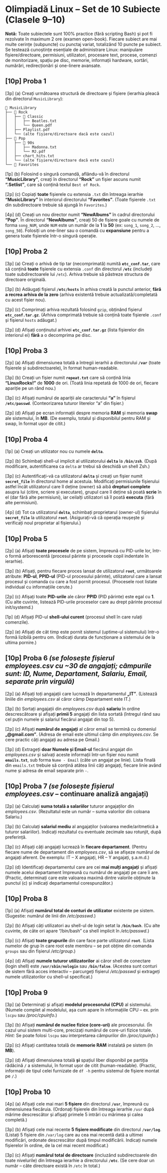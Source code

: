 # Olimpiadă Linux – Set de 10 Subiecte (Clasele 9–10)

**Notă:** Toate subiectele sunt 100% practice (fără scripting Bash) și pot fi rezolvate în maximum 2 ore (examen open-book). Fiecare subiect are mai multe cerințe (subpuncte) cu punctaj variat, totalizând 10 puncte pe subiect. Se testează cunoștințe esențiale de administrare Linux: manipulare fișiere/directoare, permisiuni, utilizatori, procesare text, procese, comenzi de monitorizare, spațiu pe disc, memorie, informații hardware, sortări, numărări, redirecționări și one-linere avansate.

## \[10p] Proba 1

\[3p] (a) Creați următoarea structură de directoare și fișiere (ierarhia pleacă din directorul `MusicLibrary`):

```
📂 MusicLibrary  
├── 📂 Rock  
│   ├── 📂 Classic  
│   │   ├── Beatles.txt  
│   │   └── Queen.pdf  
│   ├── Playlist.pdf  
│   └── (alte fișiere/directoare dacă este cazul)  
├── 📂 Pop  
│   ├── 📂 90s  
│   │   ├── Madonna.txt  
│   │   └── MJ.pdf  
│   ├── chart_hits.txt  
│   └── (alte fișiere/directoare dacă este cazul)  
└── 📂 Favorites  
```

\[1p] (b) Folosind o singură comandă, aflându-vă în directorul **“MusicLibrary”**, creați în directorul **“Rock”** un fișier ascuns numit **“.Setlist”**, care să conțină textul `Best of Rock`.

\[2p] (c) Copiați **toate** fișierele cu extensia `.txt` din întreaga ierarhie **“MusicLibrary”** în interiorul directorului **“Favorites”**. (Toate fișierele `.txt` din subdirectoare trebuie să ajungă în `Favorites`.)

\[4p] (d) Creați un nou director numit **“NewAlbums”** în cadrul directorului **“Pop”**. În directorul **“NewAlbums”**, creați 50 de fișiere goale cu numele de forma `song_NUM`, unde `NUM` este un număr de la **1** la **50** (ex: `song_1`, `song_2`, ..., `song_50`). Folosiți un one-liner sau o comandă cu **expansiune** pentru a genera toate fișierele într-o singură operație.

## \[10p] Proba 2

\[3p] (a) Creați o arhivă de tip tar (necomprimată) numită **`etc_conf.tar`**, care să conțină **toate** fișierele cu extensia `.conf` din directorul **`/etc`** (includeți toate subdirectoarele lui `/etc`). Arhiva trebuie să păstreze structura de directoare originală.

\[3p] (b) Adăugați fișierul **`/etc/hosts`** în arhiva creată la punctul anterior, **fără a recrea arhiva de la zero** (arhiva existentă trebuie actualizată/completată cu acest fișier nou).

\[2p] (c) Comprimați arhiva rezultată folosind `gzip`, obținând fișierul **`etc_conf.tar.gz`**. (Arhiva comprimată trebuie să conțină toate fișierele `.conf` și fișierul `hosts` adăugat.)

\[2p] (d) Afișați conținutul arhivei **`etc_conf.tar.gz`** (lista fișierelor din interiorul ei) **fără** a o decomprima pe disc.

## \[10p] Proba 3

\[2p] (a) Afișați dimensiunea totală a întregii ierarhii a directorului **`/var`** (toate fișierele și subdirectoarele), în format human-readable.

\[3p] (b) Creați un fișier numit **`repeat.txt`** care să conțină linia **“LinuxRocks!”** de **1000** de ori. (Toată linia repetată de 1000 de ori, fiecare apariție pe un rând nou.)

\[3p] (c) Afișați numărul de apariții ale caracterului **“a”** în fișierul **`/etc/passwd`**. (Conteorizarea tuturor literelor “a” din fișier.)

\[2p] (d) Afișați pe ecran informații despre memoria **RAM** și memoria **swap** ale sistemului, în **MB**. (De exemplu, totalul și disponibilul pentru RAM și swap, în format ușor de citit.)

## \[10p] Proba 4

\[1p] (a) Creați un utilizator nou cu numele **`delta`**.

\[2p] (b) Schimbați shell-ul implicit al utilizatorului **`delta`** la **`/bin/zsh`**. (După modificare, autentificarea ca `delta` ar trebui să deschidă un shell Zsh.)

\[3p] (c) Autentificați-vă ca utilizatorul **`delta`** și creați un fișier numit **`secret_file`** în directorul home al acestuia. Modificați permisiunile fișierului astfel încât utilizatorul care îl deține (owner) să aibă **drepturi complete** asupra lui (citire, scriere și executare), grupul care îl deține să poată **scrie** în el (dar fără alte permisiuni), iar ceilalți utilizatori să îl poată **executa** (fără alte permisiuni).

\[4p] (d) Tot ca utilizatorul **`delta`**, schimbați proprietarul (owner-ul) fișierului **`secret_file`** la utilizatorul **`root`**. (Asigurați-vă că operația reușește și verificați noul proprietar al fișierului.)

## \[10p] Proba 5

\[2p] (a) Afișați **toate procesele** de pe sistem, împreună cu PID-urile lor, într-o formă arborescentă (procesul părinte și procesele copil indentate în ierarhie).

\[3p] (b) Afișați, pentru fiecare proces lansat de utilizatorul **`root`**, următoarele atribute: **PID-ul**, **PPID-ul** (PID-ul procesului părinte), utilizatorul care a lansat procesul și comanda cu care a fost pornit procesul. (Procesele root listate individual cu informațiile cerute.)

\[2p] (c) Afișați toate **PID-urile** ale căror **PPID** (PID părinte) este egal cu **1**. (Cu alte cuvinte, listează PID-urile proceselor care au drept părinte procesul init/systemd.)

\[1p] (d) Afișați PID-ul **shell-ului curent** (procesul shell în care rulați comenzile).

\[2p] (e) Afișați de cât timp este pornit sistemul (uptime-ul sistemului) într-o formă lizibilă pentru om. (Indicați durata de funcționare a sistemului de la ultima pornire.)

## \[10p] Proba 6 *(se folosește fișierul **employees.csv** cu \~30 de angajați; câmpurile sunt: ID, Nume, Departament, Salariu, Email, separate prin virgulă)*

\[2p] (a) Afișați toți angajații care lucrează în departamentul **„IT”**. (Listează liniile din *employees.csv* al căror câmp Departament este IT.)

\[3p] (b) Sortați angajații din *employees.csv* după **salariu** în ordine descrescătoare și afișați **primii 5** angajați din lista sortată (întregul rând sau cel puțin numele și salariul fiecărui angajat din top 5).

\[2p] (c) Afișați **numărul de angajați** al căror email se termină cu domeniul **„@gmail.com”**. (Adresa de email este ultimul câmp din *employees.csv*. Se cere practic câți angajați au adresa pe Gmail.)

\[3p] (d) Extrageți **doar Numele și Email-ul** fiecărui angajat din *employees.csv* și salvați aceste informații într-un fișier nou numit **`emails.txt`**, sub forma `Nume - Email` (câte un angajat pe linie). Lista finală din `emails.txt` trebuie să conțină atâtea linii câți angajați, fiecare linie având nume și adresa de email separate prin `-`.

## \[10p] Proba 7 *(se folosește fișierul **employees.csv*** – continuare analiză angajați)

\[2p] (a) Calculați **suma totală a salariilor** tuturor angajaților din *employees.csv*. (Rezultatul este un număr – suma valorilor din coloana Salariu.)

\[3p] (b) Calculați **salariul mediu** al angajaților (valoarea medie/aritmetică a tuturor salariilor). Indicați rezultatul cu eventuale zecimale sau rotunjit, după preferință.

\[3p] (c) Afișați câți angajați lucrează în **fiecare departament**. (Pentru fiecare nume de departament din *employees.csv*, să se afișeze numărul de angajați aferent. De exemplu: IT – X angajați, HR – Y angajați, ș.a.m.d.)

\[2p] (d) Identificați departamentul care are cei **mai mulți angajați** și afișați numele acelui departament împreună cu numărul de angajați pe care îi are. (Practic, determinați care este valoarea maximă dintre valorile obținute la punctul (c) și indicați departamentul corespunzător.)

## \[10p] Proba 8

\[1p] (a) Afișați **numărul total de conturi de utilizator** existente pe sistem. (Sugestie: numărul de linii din */etc/passwd*.)

\[2p] (b) Afișați câți utilizatori au shell-ul de login setat la **`/bin/bash`**. (Cu alte cuvinte, de câte ori apare “/bin/bash” ca shell implicit în */etc/passwd*.)

\[3p] (c) Afișați **toate grupurile** din care face parte utilizatorul **`root`**. (Lista numelor de grup în care root este membru – se pot obține din comanda `groups` sau din fișierul */etc/group*.)

\[4p] (d) Afișați **numele tuturor utilizatorilor** ai căror shell de conectare (login shell) este **`/usr/sbin/nologin`** sau **`/bin/false`**. (Acestea sunt conturi de sistem fără acces interactiv – parcurgeți fișierul */etc/passwd* și extrageți numele utilizatorilor cu shell-ul specificat.)

## \[10p] Proba 9

\[3p] (a) Determinați și afișați **modelul procesorului (CPU)** al sistemului. (Numele complet al modelului, așa cum apare în informațiile CPU – ex. prin `lscpu` sau */proc/cpuinfo*.)

\[3p] (b) Afișați **numărul de nuclee fizice (core-uri)** ale procesorului. (În cazul unui sistem multi-core, precizați numărul de core-uri fizice totale. *Hint:* Se poate folosi `lscpu` sau interpretarea câmpurilor din */proc/cpuinfo*.)

\[2p] (c) Afișați cantitatea totală de **memorie RAM** instalată pe sistem (în **MB**).

\[2p] (d) Afișați dimensiunea totală **și** spațiul liber disponibil pe partiția rădăcină **`/`** a sistemului, în format ușor de citit (human-readable). (Practic, informații de tipul celei furnizate de `df -h` pentru sistemul de fișiere montat pe `/`.)

## \[10p] Proba 10

\[4p] (a) Afișați cele mai mari **5 fișiere** din directorul **`/usr`**, împreună cu dimensiunea fiecăruia. (Ordonați fișierele din întreaga ierarhie `/usr` după mărime descrescător și afișați primele 5 intrări cu mărimea și calea completă.)

\[3p] (b) Afișați cele mai recente **5 fișiere modificate** din directorul **`/var/log`**. (Listați 5 fișiere din `/var/log` care au cea mai recentă dată a ultimei modificări, ordonate descrescător după timpul modificării. Indicați numele fișierelor în ordine, de la cel mai recent modificat.)

\[3p] (c) Afișați **numărul total de directoare** (incluzând subdirectoarele din toate nivelurile) din întreaga ierarhie a directorului **`/etc`**. (Se cere doar un număr – câte directoare există în `/etc` în total.)
